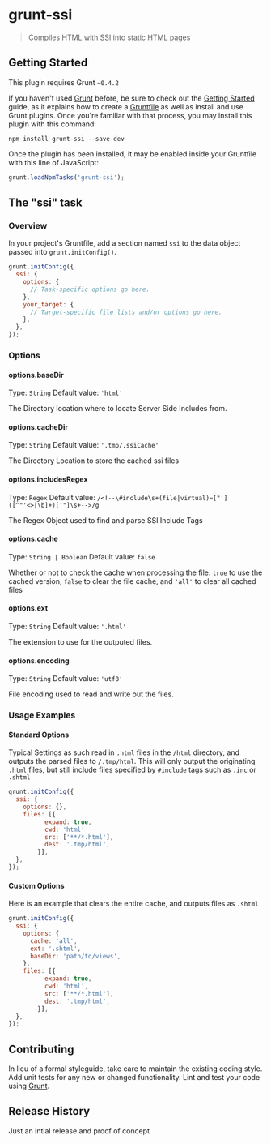 # grunt-ssi

> Compiles HTML with SSI into static HTML pages

## Getting Started
This plugin requires Grunt `~0.4.2`

If you haven't used [Grunt](http://gruntjs.com/) before, be sure to check out the [Getting Started](http://gruntjs.com/getting-started) guide, as it explains how to create a [Gruntfile](http://gruntjs.com/sample-gruntfile) as well as install and use Grunt plugins. Once you're familiar with that process, you may install this plugin with this command:

```shell
npm install grunt-ssi --save-dev
```

Once the plugin has been installed, it may be enabled inside your Gruntfile with this line of JavaScript:

```js
grunt.loadNpmTasks('grunt-ssi');
```

## The "ssi" task

### Overview
In your project's Gruntfile, add a section named `ssi` to the data object passed into `grunt.initConfig()`.

```js
grunt.initConfig({
  ssi: {
    options: {
      // Task-specific options go here.
    },
    your_target: {
      // Target-specific file lists and/or options go here.
    },
  },
});
```

### Options

#### options.baseDir
Type: `String`
Default value: `'html'`

The Directory location where to locate Server Side Includes from.

#### options.cacheDir
Type: `String`
Default value: `'.tmp/.ssiCache'`

The Directory Location to store the cached ssi files

#### options.includesRegex
Type: `Regex`
Default value: `/<!--\#include\s+(file|virtual)=["']([^"'<>|\b]+)['"]\s+-->/g`

The Regex Object used to find and parse SSI Include Tags

#### options.cache
Type: `String | Boolean`
Default value: `false`

Whether or not to check the cache when processing the file. `true` to use the cached version, `false` to clear the file cache, and `'all'` to clear all cached files

#### options.ext
Type: `String`
Default value: `'.html'`

The extension to use for the outputed files.

#### options.encoding
Type: `String`
Default value: `'utf8'`

File encoding used to read and write out the files.

### Usage Examples

#### Standard Options
Typical Settings as such read in `.html` files in the `/html` directory, and outputs the parsed files to `/.tmp/html`. This will only output the originating `.html` files, but still include files specified by `#include` tags such as `.inc` or `.shtml`
```js
grunt.initConfig({
  ssi: {
    options: {},
    files: [{
          expand: true,
          cwd: 'html'
          src: ['**/*.html'],
          dest: '.tmp/html',
        }],
  },
});
```

#### Custom Options
Here is an example that clears the entire cache, and outputs files as `.shtml`

```js
grunt.initConfig({
  ssi: {
    options: {
      cache: 'all',
      ext: '.shtml',
      baseDir: 'path/to/views',
    },
    files: [{
          expand: true,
          cwd: 'html',
          src: ['**/*.html'],
          dest: '.tmp/html',
        }],
  },
});
```

## Contributing
In lieu of a formal styleguide, take care to maintain the existing coding style. Add unit tests for any new or changed functionality. Lint and test your code using [Grunt](http://gruntjs.com/).

## Release History
Just an intial release and proof of concept
